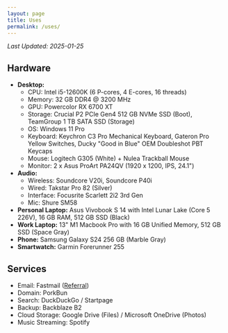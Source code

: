 ```yaml
---
layout: page
title: Uses
permalink: /uses/
---
```

*Last Updated: 2025-01-25*

## Hardware

* **Desktop:**
	+ CPU: Intel i5-12600K (6 P-cores, 4 E-cores, 16 threads)
	+ Memory: 32 GB DDR4 @ 3200 MHz
	+ GPU: Powercolor RX 6700 XT
	+ Storage: Crucial P2 PCIe Gen4 512 GB NVMe SSD (Boot), TeamGroup 1 TB SATA SSD (Storage)
	+ OS: Windows 11 Pro
	+ Keyboard: Keychron C3 Pro Mechanical Keyboard, Gateron Pro Yellow Switches, Ducky "Good in Blue" OEM Doubleshot PBT Keycaps
	+ Mouse: Logitech G305 (White) + Nulea Trackball Mouse
	+ Monitor: 2 x Asus ProArt PA24QV (1920 x 1200, IPS, 24.1")
* **Audio:**
	* Wireless: Soundcore V20i, Soundcore P40i
	* Wired: Takstar Pro 82 (Silver)
	* Interface: Focusrite Scarlett 2i2 3rd Gen
	* Mic: Shure SM58
* **Personal Laptop:** Asus Vivobook S 14 with Intel Lunar Lake (Core 5 226V), 16 GB RAM, 512 GB SSD (Black)
* **Work Laptop:** 13" M1 Macbook Pro with 16 GB Unified Memory, 512 GB SSD (Space Gray)
* **Phone:** Samsung Galaxy S24 256 GB (Marble Gray)
* **Smartwatch:** Garmin Forerunner 255

## Services
* Email: Fastmail ([Referral](https://ref.fm/u24999624))
* Domain: PorkBun
* Search: DuckDuckGo / Startpage
* Backup: Backblaze B2
* Cloud Storage: Google Drive (Files) / Microsoft OneDrive (Photos)
* Music Streaming: Spotify
